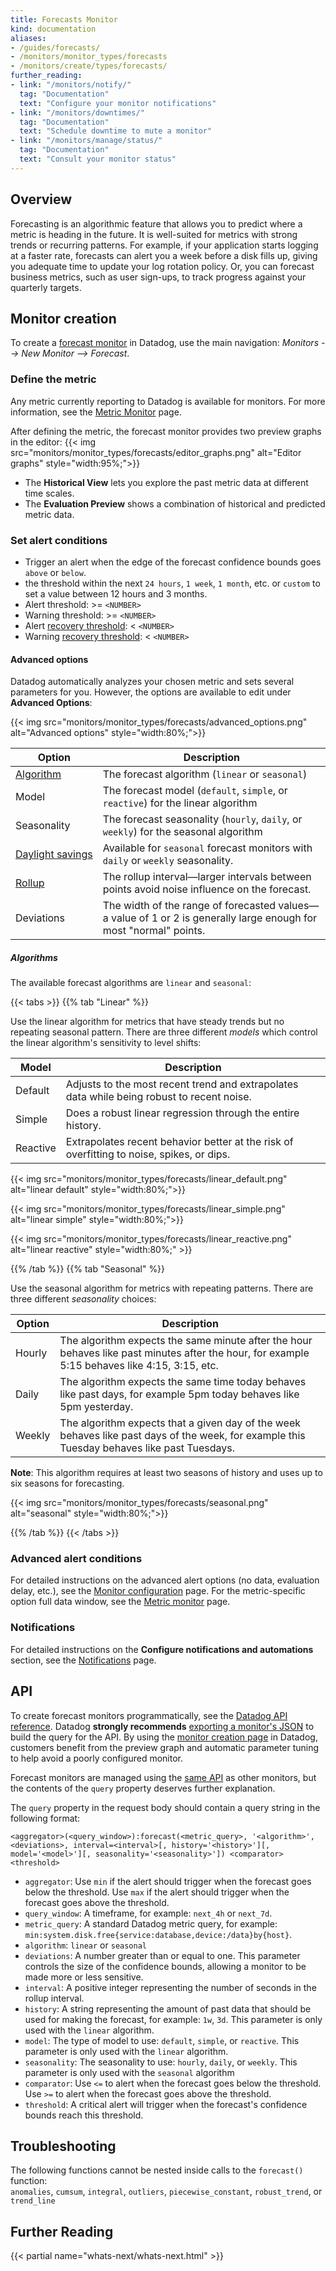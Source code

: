 ```yaml
---
title: Forecasts Monitor
kind: documentation
aliases:
- /guides/forecasts/
- /monitors/monitor_types/forecasts
- /monitors/create/types/forecasts/
further_reading:
- link: "/monitors/notify/"
  tag: "Documentation"
  text: "Configure your monitor notifications"
- link: "/monitors/downtimes/"
  tag: "Documentation"
  text: "Schedule downtime to mute a monitor"
- link: "/monitors/manage/status/"
  tag: "Documentation"
  text: "Consult your monitor status"
---
```


## Overview

Forecasting is an algorithmic feature that allows you to predict where a metric is heading in the future. It is well-suited for metrics with strong trends or recurring patterns. For example, if your application starts logging at a faster rate, forecasts can alert you a week before a disk fills up, giving you adequate time to update your log rotation policy. Or, you can forecast business metrics, such as user sign-ups, to track progress against your quarterly targets.

## Monitor creation

To create a [forecast monitor][1] in Datadog, use the main navigation: *Monitors --> New Monitor --> Forecast*.

### Define the metric

Any metric currently reporting to Datadog is available for monitors. For more information, see the [Metric Monitor][2] page.

After defining the metric, the forecast monitor provides two preview graphs in the editor:
{{< img src="monitors/monitor_types/forecasts/editor_graphs.png" alt="Editor graphs" style="width:95%;">}}

* The **Historical View** lets you explore the past metric data at different time scales.
* The **Evaluation Preview** shows a combination of historical and predicted metric data.

### Set alert conditions

* Trigger an alert when the edge of the forecast confidence bounds goes `above` or `below`.
* the threshold within the next `24 hours`, `1 week`, `1 month`, etc. or `custom` to set a value between 12 hours and 3 months.
* Alert threshold: >= `<NUMBER>`
* Warning threshold: >= `<NUMBER>`
* Alert [recovery threshold][3]: < `<NUMBER>`
* Warning [recovery threshold][3]: < `<NUMBER>`

#### Advanced options

Datadog automatically analyzes your chosen metric and sets several parameters for you. However, the options are available to edit under **Advanced Options**:

{{< img src="monitors/monitor_types/forecasts/advanced_options.png" alt="Advanced options" style="width:80%;">}}

| Option                     | Description                                                                                                             |
|----------------------------|-------------------------------------------------------------------------------------------------------------------------|
| [Algorithm](#algorithms)   | The forecast algorithm (`linear` or `seasonal`)                                                                         |
| Model                      | The forecast model (`default`, `simple`, or `reactive`) for the linear algorithm                                        |
| Seasonality                | The forecast seasonality (`hourly`, `daily`, or `weekly`) for the seasonal algorithm                         |
| [Daylight&nbsp;savings][4] | Available for `seasonal` forecast monitors with `daily` or `weekly` seasonality.                            |
| [Rollup][5]                | The rollup interval&mdash;larger intervals between points avoid noise influence on the forecast.                        |
| Deviations                 | The width of the range of forecasted values&mdash;a value of 1 or 2 is generally large enough for most "normal" points. |

##### Algorithms

The available forecast algorithms are `linear` and `seasonal`:

{{< tabs >}}
{{% tab "Linear" %}}

Use the linear algorithm for metrics that have steady trends but no repeating seasonal pattern. There are three different _models_ which control the linear algorithm's sensitivity to level shifts:

| Model    | Description                                                                                |
|----------|--------------------------------------------------------------------------------------------|
| Default  | Adjusts to the most recent trend and extrapolates data while being robust to recent noise. |
| Simple   | Does a robust linear regression through the entire history.                                |
| Reactive | Extrapolates recent behavior better at the risk of overfitting to noise, spikes, or dips.  |

{{< img src="monitors/monitor_types/forecasts/linear_default.png" alt="linear default" style="width:80%;">}}

{{< img src="monitors/monitor_types/forecasts/linear_simple.png" alt="linear simple" style="width:80%;">}}

{{< img src="monitors/monitor_types/forecasts/linear_reactive.png" alt="linear reactive" style="width:80%;" >}}

{{% /tab %}}
{{% tab "Seasonal" %}}

Use the seasonal algorithm for metrics with repeating patterns. There are three different _seasonality_ choices:

| Option  | Description                                                                                                                                        |
|---------|----------------------------------------------------------------------------------------------------------------------------------------------------|
| Hourly  | The algorithm expects the same minute after the hour behaves like past minutes after the hour, for example 5:15 behaves like 4:15, 3:15, etc.      |
| Daily   | The algorithm expects the same time today behaves like past days, for example 5pm today behaves like 5pm yesterday.                                |
| Weekly  | The algorithm expects that a given day of the week behaves like past days of the week, for example this Tuesday behaves like past Tuesdays.        |

**Note**: This algorithm requires at least two seasons of history and uses up to six seasons for forecasting.

{{< img src="monitors/monitor_types/forecasts/seasonal.png" alt="seasonal" style="width:80%;">}}

{{% /tab %}}
{{< /tabs >}}

### Advanced alert conditions

For detailed instructions on the advanced alert options (no data, evaluation delay, etc.), see the [Monitor configuration][6] page. For the metric-specific option full data window, see the [Metric monitor][7] page.

### Notifications

For detailed instructions on the **Configure notifications and automations** section, see the [Notifications][8] page.

## API

To create forecast monitors programmatically, see the [Datadog API reference][9]. Datadog **strongly recommends** [exporting a monitor's JSON][10] to build the query for the API. By using the [monitor creation page][1] in Datadog, customers benefit from the preview graph and automatic parameter tuning to help avoid a poorly configured monitor.

Forecast monitors are managed using the [same API][11] as other monitors, but the contents of the `query` property deserves further explanation.

The `query` property in the request body should contain a query string in the following format:

```text
<aggregator>(<query_window>):forecast(<metric_query>, '<algorithm>', <deviations>, interval=<interval>[, history='<history>'][, model='<model>'][, seasonality='<seasonality>']) <comparator> <threshold>
```

* `aggregator`: Use `min` if the alert should trigger when the forecast goes below the threshold. Use `max` if the alert should trigger when the forecast goes above the threshold.
* `query_window`: A timeframe, for example: `next_4h` or `next_7d`.
* `metric_query`: A standard Datadog metric query, for example: `min:system.disk.free{service:database,device:/data}by{host}`.
* `algorithm`: `linear` or `seasonal`
* `deviations`: A number greater than or equal to one. This parameter controls the size of the confidence bounds, allowing a monitor to be made more or less sensitive.
* `interval`: A positive integer representing the number of seconds in the rollup interval.
* `history`: A string representing the amount of past data that should be used for making the forecast, for example: `1w`, `3d`. This parameter is only used with the `linear` algorithm.
* `model`: The type of model to use: `default`, `simple`, or `reactive`. This parameter is only used with the `linear` algorithm.
* `seasonality`: The seasonality to use: `hourly`, `daily`, or `weekly`. This parameter is only used with the `seasonal` algorithm
* `comparator`: Use `<=` to alert when the forecast goes below the threshold. Use `>=` to alert when the forecast goes above the threshold.
* `threshold`: A critical alert will trigger when the forecast's confidence bounds reach this threshold.

## Troubleshooting

The following functions cannot be nested inside calls to the `forecast()` function:<br>
`anomalies`, `cumsum`, `integral`, `outliers`, `piecewise_constant`, `robust_trend`, or `trend_line`

## Further Reading

{{< partial name="whats-next/whats-next.html" >}}

[1]: https://app.datadoghq.com/monitors#create/forecast
[2]: /monitors/types/metric/#define-the-metric
[3]: /monitors/guide/recovery-thresholds/
[4]: /monitors/guide/how-to-update-anomaly-monitor-timezone/
[5]: /dashboards/functions/rollup/
[6]: /monitors/configuration/#advanced-alert-conditions
[7]: /monitors/types/metric/#data-window
[8]: /monitors/notify/
[9]: /api/v1/monitors/#create-a-monitor
[10]: /monitors/manage/status/#settings
[11]: /api/v1/monitors/
